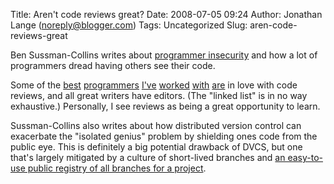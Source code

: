 Title: Aren't code reviews great?
Date: 2008-07-05 09:24
Author: Jonathan Lange (noreply@blogger.com)
Tags: Uncategorized
Slug: aren-code-reviews-great

Ben Sussman-Collins writes about [programmer
insecurity](http://blog.red-bean.com/sussman/?p=96) and how a lot of
programmers dread having others see their code.  
  
Some of the [best](http://jcalderone.livejournal.com)
[programmers](http://robertcollins.net)
[I've](http://radix.twistedmatrix.com) [worked](http://sourcefrog.net)
[with](http://glyph.twistedmatrix.com)
[are](http://python.net/crew/mwh/) in love with code reviews, and all
great writers have editors. (The "linked list" is in no way exhaustive.)
Personally, I see reviews as being a great opportunity to learn.  
  
Sussman-Collins also writes about how distributed version control can
exacerbate the "isolated genius" problem by shielding ones code from the
public eye. This is definitely a big potential drawback of DVCS, but one
that's largely mitigated by a culture of short-lived branches and [an
easy-to-use public registry of all branches for a
project](https://code.launchpad.net).

